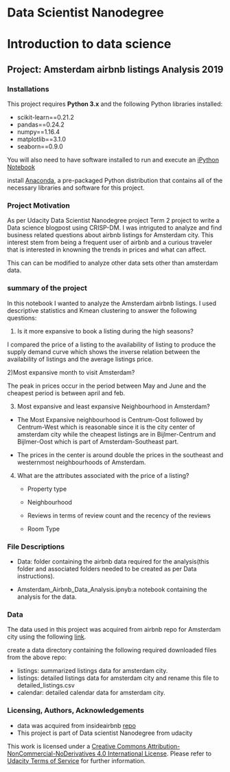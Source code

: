 # Data Scientist Nanodegree
# Introduction to data science
## Project: Amsterdam airbnb listings Analysis 2019 

### Installations

This project requires **Python 3.x** and the following Python libraries installed:

- scikit-learn==0.21.2
- pandas==0.24.2
- numpy==1.16.4
- matplotlib==3.1.0
- seaborn==0.9.0

You will also need to have software installed to run and execute an [iPython Notebook](http://ipython.org/notebook.html)

install [Anaconda](https://www.continuum.io/downloads), a pre-packaged Python distribution that contains all of the necessary libraries and software for this project.

### Project Motivation

As per Udacity Data Scientist Nanodegree project Term 2 project to write a Data science blogpost using CRISP-DM. I was intriguted to analyze and find business related questions about airbnb listings for Amsterdam city. This interest stem from being a frequent user of airbnb and a curious traveler that is  interested in knowning the trends in prices and what can affect.

This can can be modified to analyze other data sets other than amsterdam data.


### summary of the project

In this notebook I wanted to analyze the Amsterdam airbnb listings. I used descriptive statistics and Kmean clustering to answer the following questions:


1) Is it more expansive to book a listing during the high seasons?

I compared the price of a listing to the availability of listing to produce the supply demand curve which shows the inverse relation between the availability of listings and the average listings price.

2)Most expansive month to visit Amsterdam?

The peak in prices occur in the period between May and June and the cheapest period is between april and feb.

3) Most expansive and least expansive Neighbourhood in Amsterdam?
- The Most Expansive neighbourhood is Centrum-Oost followed by Centrum-West which is reasonable since it is the city center of amsterdam city while the cheapest listings are in Bijlmer-Centrum and Bijlmer-Oost which is part of Amsterdam-Southeast part. 

- The prices in the center is around double the prices in the southeast and westernmost neighbourhoods of Amsterdam. 
 

4) What are the attributes associated with the price of a listing?

    - Property type

    - Neighbourhood

    - Reviews in terms of review count and the recency of the reviews

    - Room Type


### File Descriptions

- Data: folder containing the airbnb data required for the analysis(this folder and associated folders needed to be created as per Data instructions).

- Amsterdam_Airbnb_Data_Analysis.ipnyb:a notebook containing the analysis for the data.


### Data

The data used in this project was acquired from airbnb repo for Amsterdam city using the following [link](http://insideairbnb.com/get-the-data.html). 

create a data directory containing the following required downloaded files from the above repo:
 - listings: summarized listings data for amsterdam city.
 - listings: detailed listings data for amsterdam city and rename this file to detailed_listings.csv
 - calendar: detailed calendar data for amsterdam city.

### Licensing, Authors, Acknowledgements 

- data was acquired from insideairbnb [repo](http://insideairbnb.com/get-the-data.html)
- This project is part of Data scientist Nanodegree from udacity 

This work is licensed under a [Creative Commons Attribution-NonCommercial-NoDerivatives 4.0 International License](https://creativecommons.org/licenses/by-nc-nd/4.0/). Please refer to [Udacity Terms of Service](https://www.udacity.com/legal) for further information.

